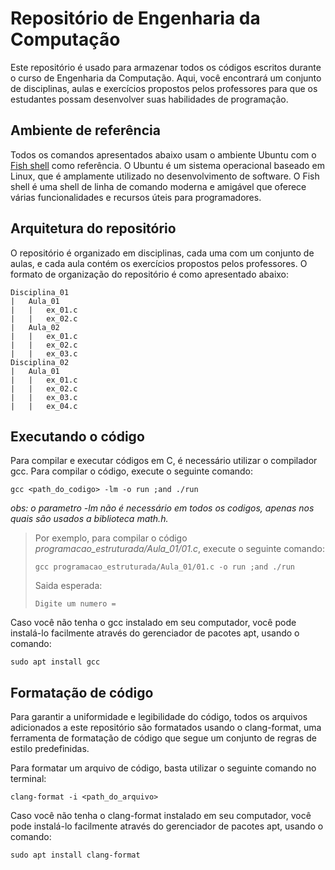 # Repositório de Engenharia da Computação

Este repositório é usado para armazenar todos os códigos escritos durante o curso de Engenharia da Computação. Aqui, você encontrará um conjunto de disciplinas, aulas e exercícios propostos pelos professores para que os estudantes possam desenvolver suas habilidades de programação.

## Ambiente de referência

Todos os comandos apresentados abaixo usam o ambiente Ubuntu com o [Fish shell](https://fishshell.com/) como referência. O Ubuntu é um sistema operacional baseado em Linux, que é amplamente utilizado no desenvolvimento de software. O Fish shell é uma shell de linha de comando moderna e amigável que oferece várias funcionalidades e recursos úteis para programadores.

## Arquitetura do repositório

O repositório é organizado em disciplinas, cada uma com um conjunto de aulas, e cada aula contém os exercícios propostos pelos professores. O formato de organização do repositório é como apresentado abaixo:

    Disciplina_01
    |   Aula_01
    |   |   ex_01.c
    |   |   ex_02.c
    |   Aula_02
    |   |   ex_01.c
    |   |   ex_02.c
    |   |   ex_03.c
    Disciplina_02
    |   Aula_01
    |   |   ex_01.c
    |   |   ex_02.c
    |   |   ex_03.c
    |   |   ex_04.c

## Executando o código

Para compilar e executar códigos em C, é necessário utilizar o compilador
gcc. Para compilar o código, execute o seguinte comando:
 
    gcc <path_do_codigo> -lm -o run ;and ./run

*obs: o parametro *-lm* não é necessário em todos os codigos, apenas nos
quais são usados a biblioteca math.h.*

> Por exemplo, para compilar o código *programacao_estruturada/Aula_01/01.c*,
> execute o seguinte comando:
> 
>     gcc programacao_estruturada/Aula_01/01.c -o run ;and ./run
> 
> Saida esperada:
> 
>     Digite um numero = 


Caso você não tenha o gcc instalado em seu computador, você pode instalá-lo
facilmente através do gerenciador de pacotes apt, usando o comando:

    sudo apt install gcc

## Formatação de código

Para garantir a uniformidade e legibilidade do código, todos os arquivos adicionados a este repositório são formatados usando o clang-format, uma ferramenta de formatação de código que segue um conjunto de regras de estilo predefinidas.

Para formatar um arquivo de código, basta utilizar o seguinte comando no terminal:

    clang-format -i <path_do_arquivo>

Caso você não tenha o clang-format instalado em seu computador, você pode instalá-lo facilmente através do gerenciador de pacotes apt, usando o comando:

    sudo apt install clang-format
